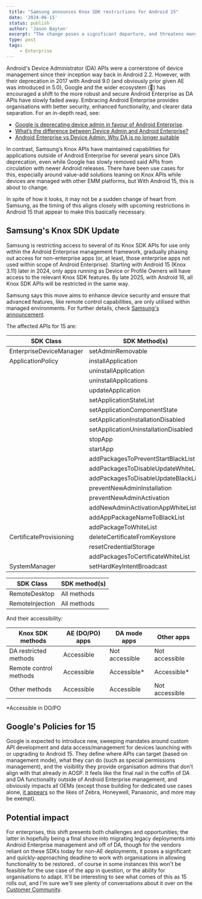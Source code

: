 ```yaml
---
 title: "Samsung announces Knox SDK restrictions for Android 15"
 date: '2024-06-15'
 status: publish
 author: 'Jason Bayton'
 excerpt: "The change poses a significant departure, and threatens many apps on the market making use of the affected APIs today."
 type: post
 tags:
     - Enterprise
---
```

Android's Device Administrator (DA) APIs were a cornerstone of device management since their inception way back in Android 2.2. However, with their deprecation in 2017 with Android 9.0 (and obviously prior given AE was introduced in 5.0), Google and the wider ecosystem (👋) has encouraged a shift to the more robust and secure Android Enterprise as DA APIs have slowly faded away. Embracing Android Enterprise provides organisations with better security, enhanced functionality, and clearer data separation. For an in-depth read, see:

- [Google is deprecating device admin in favour of Android Enterprise](/blog/2017/12/google-is-deprecating-device-admin-in-favour-of-android-enterprise/).
- [What’s the difference between Device Admin and Android Enterprise?](/android/android-enterprise-faq/da-vs-ae-differences/)
- [Android Enterprise vs Device Admin: Why DA is no longer suitable](/android/android-enterprise-vs-device-administrator-legacy-enrolment/)

In contrast, Samsung’s Knox APIs have maintained capabilities for applications outside of Android Enterprise for several years since DA’s deprecation, even while Google has slowly removed said APIs from circulation with newer Android releases. There have been use cases for this, especially around value-add solutions leaning on Knox APIs while devices are managed with other EMM platforms, but With Android 15, this is about to change.

In spite of how it looks, it may not be a sudden change of heart from Samsung, as the timing of this aligns closely with upcoming restrictions in Android 15 that appear to make this basically necessary.

## Samsung's Knox SDK Update

Samsung is restricting access to several of its Knox SDK APIs for use only within the Android Enterprise management framework, gradually phasing out access for non-enterprise apps (or, at least, those enterprise apps not used within scope of Android Enterprise). Starting with Android 15 (Knox 3.11) later in 2024, only apps running as Device or Profile Owners will have access to the relevant Knox SDK features. By late 2025, with Android 16, all Knox SDK APIs will be restricted in the same way. 

Samsung says this move aims to enhance device security and ensure that advanced features, like remote control capabilities, are only utilised within managed environments. For further details, check [Samsung's announcement](https://app.smartbusiness.samsung.com/e/er?s=756917348&lid=12793&elqTrackId=70653d99277343e2b229fbc841f59798&elq=7e6cc3e158084de9ad19d147a7b3a520&elqaid=3289&elqat=1).

The affected APIs for 15 are: 

<div class="responsive-table-wrapper">

| SDK Class               | SDK Method(s)                        |
|-------------------------|--------------------------------------|
| EnterpriseDeviceManager | setAdminRemovable                    |
| ApplicationPolicy       | installApplication                   |
|                         | uninstallApplication                 |
|                         | uninstallApplications                |
|                         | updateApplication                    |
|                         | setApplicationStateList              |
|                         | setApplicationComponentState         |
|                         | setApplicationInstallationDisabled   |
|                         | setApplicationUninstallationDisabled |
|                         | stopApp                              |
|                         | startApp                             |
|                         | addPackagesToPreventStartBlackList   |
|                         | addPackagesToDisableUpdateWhiteList  |
|                         | addPackagesToDisableUpdateBlackList  |
|                         | preventNewAdminInstallation          |
|                         | preventNewAdminActivation            |
|                         | addNewAdminActivationAppWhiteList    |
|                         | addAppPackageNameToBlackList         |
|                         | addPackageToWhiteList                |
| CertificateProvisioning | deleteCertificateFromKeystore        |
|                         | resetCredentialStorage               |
|                         | addPackagesToCertificateWhiteList    |
| SystemManager           | setHardKeyIntentBroadcast            |

</div>
<div class="responsive-table-wrapper">

| SDK Class       | SDK method(s) |
|-----------------|---------------|
| RemoteDesktop   | All methods   |
| RemoteInjection | All methods   |

</div>

And their accessibility: 

<div class="responsive-table-wrapper">

| Knox SDK methods       | AE (DO/PO) apps | DA mode apps   | Other apps     |
|------------------------|-----------------|----------------|----------------|
| DA restricted methods  | Accessible      | Not accessible | Not accessible |
| Remote control methods | Accessible      | Accessible*    | Accessible*    |
| Other methods          | Accessible      | Accessible     | Not accessible |

</div>

*Accessible in DO/PO

## Google's Policies for 15

Google is expected to introduce new, sweeping mandates around custom API development and data access/management for devices launching with or upgrading to Android 15. They define where APIs can target (based on management mode), what they can do (such as special permissions management), and the visibility they provide organisation admins that don't align with that already in AOSP. It feels like the final nail in the coffin of DA and DA functionality outside of Android Enterprise management, and obviously impacts all OEMs (except those building for dedicated use cases alone, [it appears](/blog/2024/04/new-for-enterprise-android-15/#deeper-dedicated-device-experience-management) so the likes of Zebra, Honeywell, Panasonic, and more may be exempt).

## Potential impact

For enterprises, this shift presents both challenges and opportunities; the latter in hopefully being a final shove into migrating legacy deployments into Android Enterprise management and off of DA, though for the vendors reliant on these SDKs today for non-AE deployments, it poses a significant and quickly-approaching deadline to work with organisations in allowing functionality to be restored.. of course in some instances this won't be feasible for the use case of the app in question, or the ability for organisations to adapt. It'll be interesting to see what comes of this as 15 rolls out, and I'm sure we'll see plenty of conversations about it over on the [Customer Community](https://androidenterprise.community).